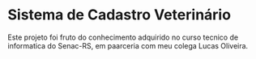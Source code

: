 # Sistema de Cadastro Veterinário

Este projeto foi fruto do conhecimento adquirido no curso tecnico de informatica do Senac-RS, em paarceria com meu colega Lucas Oliveira.

